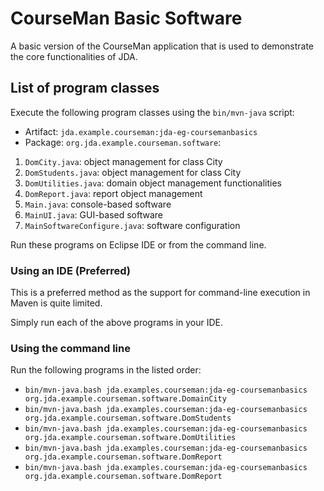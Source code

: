 # CourseMan Basic Software

A basic version of the CourseMan application that is used to demonstrate the core functionalities of JDA.

## List of program classes
Execute the following program classes using the `bin/mvn-java` script:

- Artifact: `jda.example.courseman:jda-eg-coursemanbasics`
- Package: `org.jda.example.courseman.software`:

1. `DomCity.java`: object management for class City
2. `DomStudents.java`: object management for class City
3. `DomUtilities.java`: domain object management functionalities
4. `DomReport.java`: report object management
5. `Main.java`: console-based software
6. `MainUI.java`: GUI-based software
7. `MainSoftwareConfigure.java`: software configuration

Run these programs on Eclipse IDE or from the command line.

### Using an IDE (Preferred)
This is a preferred method as the support for command-line execution in Maven is quite limited.

Simply run each of the above programs in your IDE.

### Using the command line
Run the following programs in the listed order:

- `bin/mvn-java.bash jda.examples.courseman:jda-eg-coursemanbasics org.jda.example.courseman.software.DomainCity`
- `bin/mvn-java.bash jda.examples.courseman:jda-eg-coursemanbasics org.jda.example.courseman.software.DomStudents`
- `bin/mvn-java.bash jda.examples.courseman:jda-eg-coursemanbasics org.jda.example.courseman.software.DomUtilities`
- `bin/mvn-java.bash jda.examples.courseman:jda-eg-coursemanbasics org.jda.example.courseman.software.DomReport`
- `bin/mvn-java.bash jda.examples.courseman:jda-eg-coursemanbasics org.jda.example.courseman.software.DomReport`